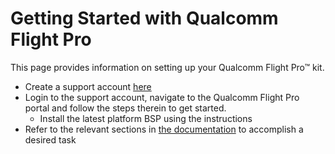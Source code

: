 # Getting Started with Qualcomm Flight Pro

This page provides information on setting up your Qualcomm Flight Pro™ kit.
* Create a support account [here](https://support.intrinsyc.com)
* Login to the support account, navigate to the Qualcomm Flight Pro portal and follow the steps therein to get started.
  * Install the latest platform BSP using the instructions
* Refer to the relevant sections in [the documentation](README.md) to accomplish a desired task

